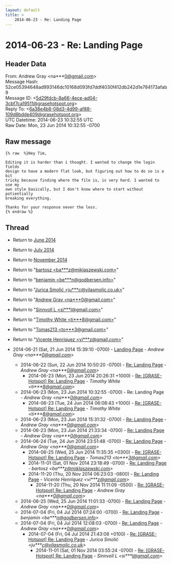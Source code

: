 ```yaml
---
layout: default
title: >
    2014-06-23 - Re: Landing Page
---
```


# 2014-06-23 - Re: Landing Page

## Header Data

From: Andrew Gray \<na***0@gmail.com\><br>
Message Hash: 52ce05394648ad993146dc10168d093fd7ddf4030f412db242d1e784173afab9<br>
Message ID: \<5d29fdcb-8a66-4ece-ad04-3cbf7ca19511@grasehotspot.org\><br>
Reply To: \<6a38e4b8-08d3-4d99-af88-109d8bdde409@grasehotspot.org\><br>
UTC Datetime: 2014-06-23 10:32:55 UTC<br>
Raw Date: Mon, 23 Jun 2014 10:32:55 -0700<br>

## Raw message

```
{% raw  %}Hey Tim,

Editing it is harder than i thought. I wanted to change the login fields 
design to have a modern flat look, but figuring out how to do so is a bit 
tricky because finding where the file is, is very hard. I wanted to use my 
own style basically, but I don't know where to start without potientially 
breaking everything.

Thanks for your response never the less.
{% endraw %}
```

## Thread

+ Return to [June 2014](/archive/2014/06)
+ Return to [July 2014](/archive/2014/07)
+ Return to [November 2014](/archive/2014/11)

+ Return to "[bartosz <ba***z<span>@</span>miklaszewski.com>](/authors/ba___z_at_miklaszewski_com)"
+ Return to "[benjamin <be***n<span>@</span>godbersen.info>](/authors/be___n_at_godbersen_info)"
+ Return to "[Jurica Smolić <ju***c<span>@</span>vilasmolic.co.uk>](/authors/ju___c_at_vilasmolic_co_uk)"
+ Return to "[Andrew Gray <na***0<span>@</span>gmail.com>](/authors/na___0_at_gmail_com)"
+ Return to "[Sinnvoll L <si***l<span>@</span>gmail.com>](/authors/si___l_at_gmail_com)"
+ Return to "[Timothy White <ti***8<span>@</span>gmail.com>](/authors/ti___8_at_gmail_com)"
+ Return to "[Tomas213 <to***3<span>@</span>gmail.com>](/authors/to___3_at_gmail_com)"
+ Return to "[Vicente Henríquez <vi***z<span>@</span>gmail.com>](/authors/vi___z_at_gmail_com)"

+ 2014-06-21 (Sat, 21 Jun 2014 15:39:10 -0700) - [Landing Page](/archive/2014/06/0abf89f6956ea6785f39a43e1c0d95e2cfc729e640b9383ea1b339386fc63d45) - _Andrew Gray \<na***0@gmail.com\>_
  + 2014-06-22 (Sun, 22 Jun 2014 10:50:20 -0700) - [Re: Landing Page](/archive/2014/06/274fae0ab8171494202da6c1cad7d9db74103f011189d62f355fbeacf9af13af) - _Andrew Gray \<na***0@gmail.com\>_
    + 2014-06-23 (Mon, 23 Jun 2014 20:26:31 +1000) - [Re: [GRASE-Hotspot] Re: Landing Page](/archive/2014/06/049a4ac8b2dc05ee7a1eaa7b8a021f9092da5b50cbd0495627f1e1f31ed29829) - _Timothy White \<ti***8@gmail.com\>_
  + 2014-06-23 (Mon, 23 Jun 2014 10:32:55 -0700) - Re: Landing Page - _Andrew Gray \<na***0@gmail.com\>_
    + 2014-06-23 (Tue, 24 Jun 2014 06:08:43 +1000) - [Re: [GRASE-Hotspot] Re: Landing Page](/archive/2014/06/f401f72bdc643b57e857b3f3043c5a74ab6e95b52722ae5c90bf40e14d63788d) - _Timothy White \<ti***8@gmail.com\>_
  + 2014-06-23 (Mon, 23 Jun 2014 15:31:32 -0700) - [Re: Landing Page](/archive/2014/06/cf7b42b38d6d25bca411c92c0e6ee1bdf5f3d9349406af9f133c88ed2f39b389) - _Andrew Gray \<na***0@gmail.com\>_
  + 2014-06-23 (Mon, 23 Jun 2014 21:33:34 -0700) - [Re: Landing Page](/archive/2014/06/7a9eeeaef86fb2e9da4e9189b51b9d9869878a74ea6357f9286f2dd1cc65cc67) - _Andrew Gray \<na***0@gmail.com\>_
  + 2014-06-24 (Tue, 24 Jun 2014 23:51:48 -0700) - [Re: Landing Page](/archive/2014/06/8a84d10f0338ddb52ffdd4a7aa514dfc305ebccc48dc94a3d05d1a443e1db049) - _Andrew Gray \<na***0@gmail.com\>_
    + 2014-06-25 (Wed, 25 Jun 2014 11:35:35 +0300) - [Re: [GRASE-Hotspot] Re: Landing Page](/archive/2014/06/b8cd2126e228c86132995c394556f3a5c9ae7e142322e58804938e81a47a9b82) - _Tomas213 \<to***3@gmail.com\>_
    + 2014-11-01 (Sat, 01 Nov 2014 23:18:49 -0700) - [Re: Landing Page](/archive/2014/11/5b299b8970bf3dd63672260b9fce23936b9bbc63fc0af4cc2718913e490b0d99) - _bartosz \<ba***z@miklaszewski.com\>_
    + 2014-11-20 (Thu, 20 Nov 2014 06:23:03 -0800) - [Re: Landing Page](/archive/2014/11/ea06f9191b7138b81d083506f5a7b28e00bd8c98d54809524fa76301c397b434) - _Vicente Henríquez \<vi***z@gmail.com\>_
      + 2014-11-20 (Thu, 20 Nov 2014 11:11:09 -0500) - [Re: [GRASE-Hotspot] Re: Landing Page](/archive/2014/11/2ae6a0ebe649322bca0cbdaa0feafe652f759da5fc196d0681aa2b23d06d84b5) - _Andrew Gray \<na***0@gmail.com\>_
  + 2014-06-25 (Wed, 25 Jun 2014 11:01:33 -0700) - [Re: Landing Page](/archive/2014/06/d88f43865612bc3b166c1cb1481eb95a7f89b71a41ba0a6e21d8ed59dfcd77fc) - _Andrew Gray \<na***0@gmail.com\>_
  + 2014-07-04 (Fri, 04 Jul 2014 07:24:00 -0700) - [Re: Landing Page](/archive/2014/07/d06aeb6831bdd9f18002feb5ec3a7b8ee8f1ed2998c193f39ada17f2b10a7901) - _benjamin \<be***n@godbersen.info\>_
  + 2014-07-04 (Fri, 04 Jul 2014 12:08:03 -0700) - [Re: Landing Page](/archive/2014/07/7d58a16fead8d15f9340b6894b3526c6bbfa2c5bc3bcbe0e96ceab68b0a95999) - _Andrew Gray \<na***0@gmail.com\>_
    + 2014-07-04 (Fri, 04 Jul 2014 21:43:08 +0100) - [Re: [GRASE-Hotspot] Re: Landing Page](/archive/2014/07/83f6071ec1c29ca1a89556b8d37598f7adc303cb38f87c141b1f1eac3e7136f1) - _Jurica Smolić \<ju***c@vilasmolic.co.uk\>_
      + 2014-11-01 (Sat, 01 Nov 2014 03:55:24 -0700) - [Re: [GRASE-Hotspot] Re: Landing Page](/archive/2014/11/87012f42b010468fd49cfa8886512c25b04c957989e075ab107002adaadd3f17) - _Sinnvoll L \<si***l@gmail.com\>_

